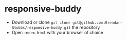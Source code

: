 # responsive-buddy

- Download or clone `git clone git@github.com:Brendan-Stubbs/responsive-buddy.git` the repository
- Open `index.html` with your browser of choice

